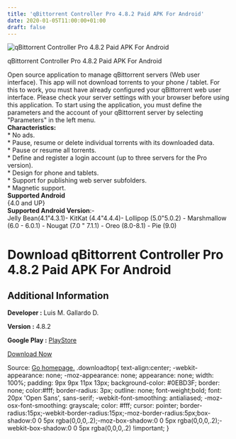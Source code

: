 ```yaml
---
title: 'qBittorrent Controller Pro 4.8.2 Paid APK For Android'
date: 2020-01-05T11:00:00+01:00
draft: false
---
```


![qBittorrent Controller Pro 4.8.2 Paid APK For Android](https://i1.wp.com/apkhome.net/wp-content/uploads/2020/01/qBittorrent-Controller-Pro-4.8.2-Paid.png "qBittorrent Controller Pro 4.8.2 Paid APK For Android")

  

qBittorrent Controller Pro 4.8.2 Paid APK For Android

Open source application to manage qBittorrent servers (Web user interface). This app will not download torrents to your phone / tablet. For this to work, you must have already configured your qBittorrent web user interface. Please check your server settings with your browser before using this application. To start using the application, you must define the parameters and the account of your qBittorrent server by selecting "Parameters" in the left menu.  
**Characteristics:**  
\* No ads.  
\* Pause, resume or delete individual torrents with its downloaded data.  
\* Pause or resume all torrents.  
\* Define and register a login account (up to three servers for the Pro version).  
\* Design for phone and tablets.  
\* Support for publishing web server subfolders.  
\* Magnetic support.  
**Supported Android**  
{4.0 and UP}  
**Supported Android Version**:-  
Jelly Bean(4.1"4.3.1)- KitKat (4.4"4.4.4)- Lollipop (5.0"5.0.2) - Marshmallow (6.0 - 6.0.1) - Nougat (7.0 " 7.1.1) - Oreo (8.0-8.1) - Pie (9.0)

Download qBittorrent Controller Pro 4.8.2 Paid APK For Android
==============================================================

Additional Information
----------------------

**Developer :** Luis M. Gallardo D.

**Version :** 4.8.2

**Google Play :** [PlayStore](https://play.google.com/store/apps/details?id=com.lgallardo.qbittorrentclientpro)

  

[Download Now](https://store4app.co/post/qbittorrent-controller-pro-4-8-2-paid-apk-for-android_1578213243)

  
Source: [Go homepage.](https://store4app.co/post/qbittorrent-controller-pro-4-8-2-paid-apk-for-android_1578213243) .downloadtop{ text-align:center; -webkit-appearance: none; -moz-appearance: none; appearance: none; width: 100%; padding: 9px 9px 11px 13px; background-color: #0EBD3F; border: none; color:#fff; border-radius: 3px; outline: none; font-weight;bold; font: 20px 'Open Sans', sans-serif; -webkit-font-smoothing: antialiased; -moz-osx-font-smoothing: grayscale; color: #fff; cursor: pointer; border-radius:15px;-webkit-border-radius:15px;-moz-border-radius:5px;box-shadow:0 0 5px rgba(0,0,0,.2);-moz-box-shadow:0 0 5px rgba(0,0,0,.2);-webkit-box-shadow:0 0 5px rgba(0,0,0,.2) !important; }